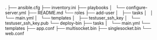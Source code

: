 .
├── ansible.cfg
├── inventory.ini
├── playbooks
│   └── configure-server.yml
├── README.md
└── roles
    ├── add-user
    │   ├── tasks
    │   │   └── main.yml
    │   └── templates
    │       ├── testuser_ssh_key
    │       └── testuser_ssh_key.pub
    └── deploy-bin
        ├── tasks
        │   └── main.yml
        └── templates
            ├── app.conf
            ├── multisocket.bin
            ├── singlesocket.bin
            └── web.conf
